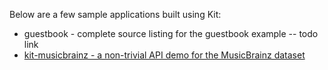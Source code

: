 Below are a few sample applications built using Kit:

* guestbook - complete source listing for the guestbook example -- todo link
* [kit-musicbrainz - a non-trivial API demo for the MusicBrainz dataset](https://github.com/kit-clj/kit-musicbrainz)